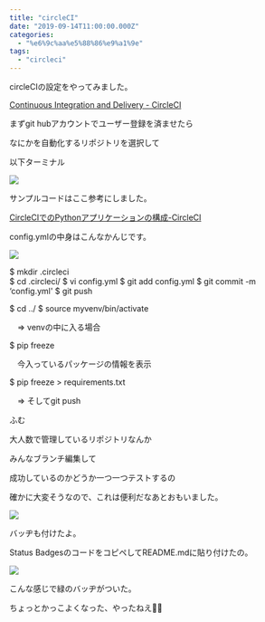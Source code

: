 ```yaml
---
title: "circleCI"
date: "2019-09-14T11:00:00.000Z"
categories: 
  - "%e6%9c%aa%e5%88%86%e9%a1%9e"
tags: 
  - "circleci"
---
```


circleCIの設定をやってみました。

[Continuous Integration and Delivery - CircleCI](https://circleci.com)

まずgit hubアカウントでユーザー登録を済ませたら

なにかを自動化するリポジトリを選択して

以下ターミナル

![](http://wp.suwa3.me/wp-content/uploads/2019/09/e382b9e382afe383aae383bce383b3e382b7e383a7e38383e38388-2019-09-14-20.06.07.png?w=321)

サンプルコードはここ参考にしました。

[CircleCIでのPythonアプリケーションの構成-CircleCI](https://circleci.com/docs/2.0/language-python/)

config.ymlの中身はこんなかんじです。

![](http://wp.suwa3.me/wp-content/uploads/2019/09/e382b9e382afe383aae383bce383b3e382b7e383a7e38383e38388-2019-09-14-19.46.30.png?w=563)

$ mkdir .circleci  
$ cd .circleci/ 
$ vi config.yml 
$ git add config.yml 
$ git commit -m ‘config.yml' 
$ git push

$ cd ../ 
$ source myvenv/bin/activate 

　=> venvの中に入る場合

$ pip freeze 

　今入っているパッケージの情報を表示

$ pip freeze > requirements.txt 

　=> そしてgit push

  
ふむ

大人数で管理しているリポジトリなんか

みんなブランチ編集して

成功しているのかどうか一つ一つテストするの

確かに大変そうなので、これは便利だなあとおもいました。

![](http://wp.suwa3.me/wp-content/uploads/2019/09/e382b9e382afe383aae383bce383b3e382b7e383a7e38383e38388-2019-09-14-19.54.39.png?w=777)

バッヂも付けたよ。

Status BadgesのコードをコピペしてREADME.mdに貼り付けたの。

![](http://wp.suwa3.me/wp-content/uploads/2019/09/e382b9e382afe383aae383bce383b3e382b7e383a7e38383e38388-2019-09-14-20.25.06.png?w=612)

こんな感じで緑のバッヂがついた。

ちょっとかっこよくなった、やったねえ🙋‍♀️
